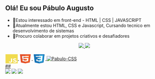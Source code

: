 ## Olá! Eu sou Pábulo Augusto
- 👀Estou interessado em front-end - HTML | CSS | JAVASCRIPT 
- 🌱Atualmente estou HTML, CSS e Javascript, Cursando tecnico em desenvolvimento de sistemas
- 💞️Procuro colaborar em projetos criativos e desafiadores
 
<div align="center">
  <a href="https://github.com/Pabuloo">
  <img height="180em" src="https://github-readme-stats.vercel.app/api?username=Pabuloo&show_icons=true&theme=dracula&include_all_commits=true&count_private=true"/>
  <img height="121em" white src="https://github-readme-stats.vercel.app/api/top-langs/?username=Pabuloo&layout=compact&langs_count=7&theme=dracula"/>
</div>
 
<div style="display: inline_block"><br>
  <img align="center" alt="Pabulo-Js" height="30" width="40" src="https://raw.githubusercontent.com/devicons/devicon/master/icons/javascript/javascript-plain.svg">
  <img align="center" alt="Pabulo-HTML" height="30" width="40" src="https://raw.githubusercontent.com/devicons/devicon/master/icons/html5/html5-original.svg">
  <img align="center" alt="Pabulo-CSS" height="30" width="40" src="https://raw.githubusercontent.com/devicons/devicon/master/icons/css3/css3-original.svg">
  <img align="center" alt="Pabulo-CSS" height="30" width="40" src="https://cdn.jsdelivr.net/gh/devicons/devicon/icons/mysql/mysql-original.svg">   
</div>
  ##
<div>
<a href = "mailto:pabuloaugustodev@gmail.com" target="_blank"><img src="https://img.shields.io/badge/Gmail-563D7C?style=for-the-badge&logo=gmail&logoColor=white"></a> 
<a href="https://www.linkedin.com/in/pabuloaugustodev/" target="_blank"><img src="https://img.shields.io/badge/-LinkedIn-563D7C?style=for-the-badge&logo=linkedin&logoColor=white" target="_blank"></a>
<a href = "https://codepen.io/pabuloo" target="_blank"><img src="https://img.shields.io/badge/codepen-563D7C?style=for-the-badge&logo=codepen&logoColor=white"></a> 
</div>  
